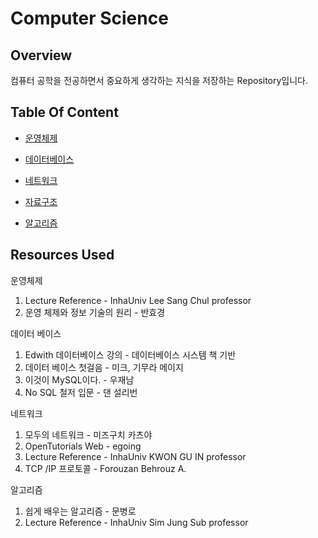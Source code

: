 # Computer Science
## Overview
컴퓨터 공학을 전공하면서 중요하게 생각하는 지식을 저장하는 Repository입니다.

## Table Of Content
- [운영체제](Operating_System/README.md)

- [데이터베이스](DataBase/README.md)

- [네트워크](Network/README.md)

- [자료구조](Data_Structure/README.md)

- [알고리즘](Algorithm/README.md)

## Resources Used
운영체제
1. Lecture Reference - InhaUniv Lee Sang Chul professor
2. 운영 체제와 정보 기술의 원리 - 반효경

데이터 베이스
1. Edwith 데이터베이스 강의 - 데이터베이스 시스템 책 기반
2. 데이터 베이스 첫걸음 - 미크, 기무라 메이지
3. 이것이 MySQL이다. - 우재남
4. No SQL 철저 입문 - 댄 설리번

네트워크
1. 모두의 네트워크 - 미즈구치 카츠야
2. OpenTutorials Web - egoing
3. Lecture Reference - InhaUniv KWON GU IN professor
4. TCP /IP 프로토콜 - Forouzan Behrouz A.

알고리즘
1. 쉽게 배우는 알고리즘 - 문병로
2. Lecture Reference - InhaUniv Sim Jung Sub professor

